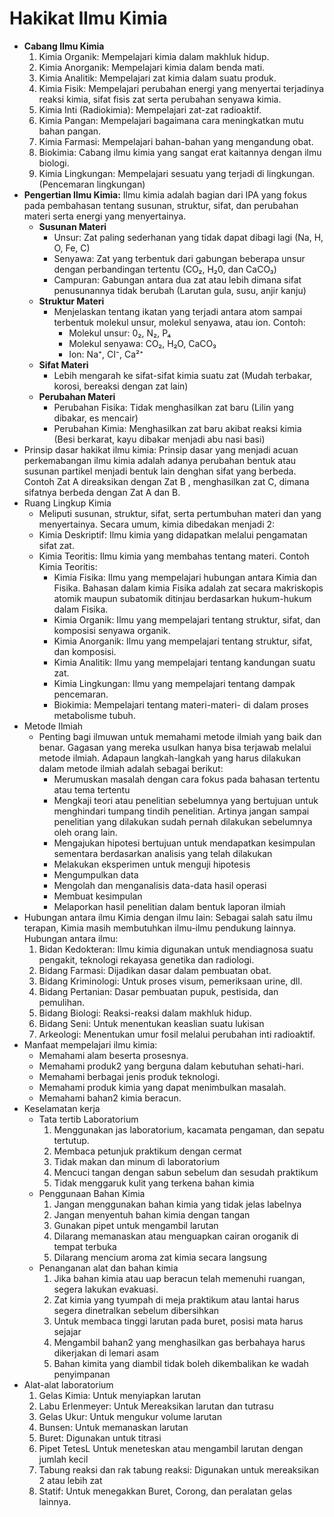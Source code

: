 # Hakikat Ilmu Kimia

- **Cabang Ilmu Kimia**
  1. Kimia Organik: Mempelajari kimia dalam makhluk hidup.
  2. Kimia Anorganik: Mempelajari kimia dalam benda mati.
  3. Kimia Analitik: Mempelajari zat kimia dalam suatu produk.
  4. Kimia Fisik: Mempelajari perubahan energi yang menyertai terjadinya reaksi kimia, sifat fisis zat serta perubahan senyawa kimia.
  5. Kimia Inti (Radiokimia): Mempelajari zat-zat radioaktif.
  6. Kimia Pangan: Mempelajari bagaimana cara meningkatkan mutu bahan pangan.
  7. Kimia Farmasi: Mempelajari bahan-bahan yang mengandung obat.
  8. Biokimia: Cabang ilmu kimia yang sangat erat kaitannya dengan ilmu biologi.
  9. Kimia Lingkungan: Mempelajari sesuatu yang terjadi di lingkungan. (Pencemaran lingkungan)
- **Pengertian Ilmu Kimia:** Ilmu kimia adalah bagian dari IPA yang fokus pada pembahasan tentang susunan, struktur, sifat, dan perubahan materi serta energi yang menyertainya.
  - **Susunan Materi**
    - Unsur: Zat paling sederhanan yang tidak dapat dibagi lagi (Na, H, O, Fe, C)
    - Senyawa: Zat yang terbentuk dari gabungan beberapa unsur dengan perbandingan tertentu (CO₂, H₂0, dan CaCO₃)
    - Campuran: Gabungan antara dua zat atau lebih dimana sifat penusunannya tidak berubah (Larutan gula, susu, anjir kanju)
  - **Struktur Materi**
    - Menjelaskan tentang ikatan yang terjadi antara atom sampai terbentuk molekul unsur, molekul senyawa, atau ion. Contoh:
      - Molekul unsur: 0₂, N₂, P₄
      - Molekul senyawa: CO₂, H₂O, CaCO₃
      - Ion: Na⁺, CI⁻, Ca²⁺
  - **Sifat Materi**
    - Lebih mengarah ke sifat-sifat kimia suatu zat (Mudah terbakar, korosi, bereaksi dengan zat lain)
  - **Perubahan Materi**
    - Perubahan Fisika: Tidak menghasilkan zat baru (Lilin yang dibakar, es mencair)
    - Perubahan Kimia: Menghasilkan zat baru akibat reaksi kimia (Besi berkarat, kayu dibakar menjadi abu nasi basi)
- Prinsip dasar hakikat ilmu kimia: Prinsip dasar yang menjadi acuan perkemabangan ilmu kimia adalah adanya perubahan bentuk atau susunan partikel menjadi bentuk lain denghan sifat yang berbeda. Contoh Zat A direaksikan dengan Zat B , menghasilkan zat C, dimana sifatnya berbeda dengan Zat A dan B.
- Ruang Lingkup Kimia
  - Meliputi susunan, struktur, sifat, serta pertumbuhan materi dan yang menyertainya. Secara umum, kimia dibedakan menjadi 2:
  - Kimia Deskriptif: Ilmu kimia yang didapatkan melalui pengamatan sifat zat.
  - Kimia Teoritis: Ilmu kimia yang membahas tentang materi. Contoh Kimia Teoritis:
    - Kimia Fisika: Ilmu yang mempelajari hubungan antara Kimia dan Fisika. Bahasan dalam kimia Fisika adalah zat secara makriskopis atomik maupun subatomik ditinjau berdasarkan hukum-hukum dalam Fisika.
    - Kimia Organik: Ilmu yang mempelajari tentang struktur, sifat, dan komposisi senyawa organik.
    - Kimia Anorganik: Ilmu yang mempelajari tentang struktur, sifat, dan komposisi.
    - Kimia Analitik: Ilmu yang mempelajari tentang kandungan suatu zat.
    - Kimia Lingkungan: Ilmu yang mempelajari tentang dampak pencemaran.
    - Biokimia: Mempelajari tentang materi-materi- di dalam proses metabolisme tubuh.
- Metode Ilmiah
  - Penting bagi ilmuwan untuk memahami metode ilmiah yang baik dan benar. Gagasan yang mereka usulkan hanya bisa terjawab melalui metode ilmiah. Adapaun langkah-langkah yang harus dilakukan dalam metode ilmiah adalah sebagai berikut:
    - Merumuskan masalah dengan cara fokus pada bahasan tertentu atau tema tertentu
    - Mengkaji teori atau penelitian sebelumnya yang bertujuan untuk menghindari tumpang tindih penelitian. Artinya jangan sampai penelitian yang dilakukan sudah pernah dilakukan sebelumnya oleh orang lain.
    - Mengajukan hipotesi bertujuan untuk mendapatkan kesimpulan sementara berdasarkan analisis yang telah dilakukan
    - Melakukan eksperimen untuk menguji hipotesis
    - Mengumpulkan data
    - Mengolah dan menganalisis data-data hasil operasi
    - Membuat kesimpulan
    - Melaporkan hasil penelitian dalam bentuk laporan ilmiah
- Hubungan antara ilmu Kimia dengan ilmu lain: Sebagai salah satu ilmu terapan, Kimia masih membutuhkan ilmu-ilmu pendukung lainnya. Hubungan antara ilmu:
  1. Bidan Kedokteran: Ilmu kimia digunakan untuk mendiagnosa suatu pengakit, teknologi rekayasa genetika dan radiologi.
  2. Bidang Farmasi: Dijadikan dasar dalam pembuatan obat.
  3. Bidang Kriminologi: Untuk proses visum, pemeriksaan urine, dll.
  4. Bidang Pertanian: Dasar pembuatan pupuk, pestisida, dan pemulihan.
  5. Bidang Biologi: Reaksi-reaksi dalam makhluk hidup.
  6. Bidang Seni: Untuk menentukan keaslian suatu lukisan
  7. Arkeologi: Menentukan umur fosil melalui perubahan inti radioaktif.
- Manfaat mempelajari ilmu kimia:
  - Memahami alam beserta prosesnya.
  - Memahami produk2 yang berguna dalam kebutuhan sehati-hari.
  - Memahami berbagai jenis produk teknologi.
  - Memahami produk kimia yang dapat menimbulkan masalah.
  - Memahami bahan2 kimia beracun.
- Keselamatan kerja
  - Tata tertib Laboratorium
    1. Menggunakan jas laboratorium, kacamata pengaman, dan sepatu tertutup.
    2. Membaca petunjuk praktikum dengan cermat
    3. Tidak makan dan minum di laboratorium
    4. Mencuci tangan dengan sabun sebelum dan sesudah praktikum
    5. Tidak menggaruk kulit yang terkena bahan kimia
  - Penggunaan Bahan Kimia
    1. Jangan menggunakan bahan kimia yang tidak jelas labelnya
    2. Jangan menyentuh bahan kimia dengan tangan
    3. Gunakan pipet untuk mengambil larutan
    4. Dilarang memanaskan atau menguapkan cairan oroganik di tempat terbuka
    5. Dilarang mencium aroma zat kimia secara langsung
  - Penanganan alat dan bahan kimia
    1. Jika bahan kimia atau uap beracun telah memenuhi ruangan, segera lakukan evakuasi.
    2. Zat kimia yang tyumpah di meja praktikum atau lantai harus segera dinetralkan sebelum dibersihkan
    3. Untuk membaca tinggi larutan pada buret, posisi mata harus sejajar
    4. Mengambil bahan2 yang menghasilkan gas berbahaya harus dikerjakan di lemari asam
    5. Bahan kimita yang diambil tidak boleh dikembalikan ke wadah penyimpanan
- Alat-alat laboratorium
  1. Gelas Kimia: Untuk menyiapkan larutan
  2. Labu Erlenmeyer: Untuk Mereaksikan larutan dan tutrasu
  3. Gelas Ukur: Untuk mengukur volume larutan
  4. Bunsen: Untuk memanaskan larutan
  5. Buret: Digunakan untuk titrasi
  6. Pipet TetesL Untuk meneteskan atau mengambil larutan dengan jumlah kecil
  7. Tabung reaksi dan rak tabung reaksi: Digunakan untuk mereaksikan 2 atau lebih zat
  8. Statif: Untuk menegakkan Buret, Corong, dan peralatan gelas lainnya.
